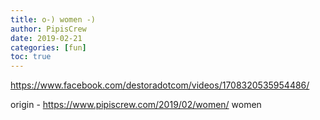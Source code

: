 ```yaml
---
title: o-) women -)
author: PipisCrew
date: 2019-02-21
categories: [fun]
toc: true
---
```


https://www.facebook.com/destoradotcom/videos/1708320535954486/

origin - https://www.pipiscrew.com/2019/02/women/ women